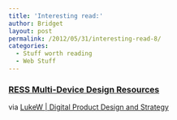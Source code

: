 ```yaml
---
title: 'Interesting read:'
author: Bridget
layout: post
permalink: /2012/05/31/interesting-read-8/
categories:
  - Stuff worth reading
  - Web Stuff
---
```

### [RESS Multi-Device Design Resources][1]

via [LukeW | Digital Product Design and Strategy][2]

 [1]: http://www.lukew.com/ff/entry.asp?1552&utm_source=feedburner&utm_medium=feed&utm_campaign=Feed%3A+FunctioningForm+%28LukeW+Ideation+%2B+Design%29
 [2]: http://www.lukew.com/